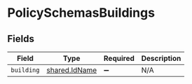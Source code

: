 # PolicySchemasBuildings


## Fields

| Field                                          | Type                                           | Required                                       | Description                                    |
| ---------------------------------------------- | ---------------------------------------------- | ---------------------------------------------- | ---------------------------------------------- |
| `building`                                     | [shared.IdName](../../models/shared/idname.md) | :heavy_minus_sign:                             | N/A                                            |